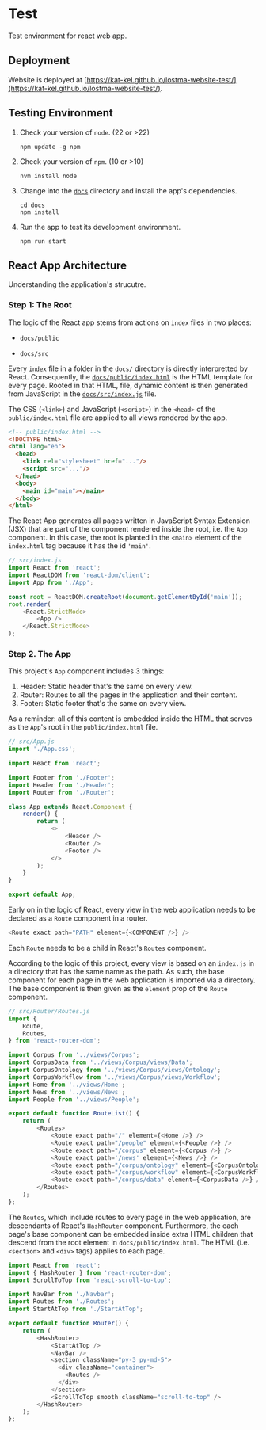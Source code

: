 # Test

Test environment for react web app.

## Deployment

Website is deployed at [https://kat-kel.github.io/lostma-website-test/](https://kat-kel.github.io/lostma-website-test/).

## Testing Environment

1. Check your version of `node`. (22 or >22)

    ```shell
    npm update -g npm
    ```

2. Check your version of `npm`. (10 or >10)

    ```shell
    nvm install node
    ```

3. Change into the [`docs`](docs/) directory and install the app's dependencies.

    ```shell
    cd docs
    npm install
    ```

4. Run the app to test its development environment.

    ```shell
    npm run start
    ```

## React App Architecture

Understanding the application's strucutre.

### Step 1: The Root

The logic of the React app stems from actions on `index` files in two places:

- `docs/public`

- `docs/src`

Every `index` file in a folder in the `docs/` directory is directly interpretted by React. Consequently, the [`docs/public/index.html`](docs/public/index.html) is the HTML template for every page. Rooted in that HTML, file, dynamic content is then generated from JavaScript in the [`docs/src/index.js`](docs/src/index.js) file.

The CSS (`<link>`) and JavaScript (`<script>`) in the `<head>` of the `public/index.html` file are applied to all views rendered by the app.

```html
<!-- public/index.html -->
<!DOCTYPE html>
<html lang="en">
  <head>
    <link rel="stylesheet" href="..."/>
    <script src="..."/>
  </head>
  <body>
    <main id="main"></main>
  </body>
</html>
```

The React App generates all pages written in JavaScript Syntax Extension (JSX) that are part of the component rendered inside the root, i.e. the `App` component. In this case, the root is planted in the `<main>` element of the `index.html` tag because it has the id `'main'`.

```js
// src/index.js
import React from 'react';
import ReactDOM from 'react-dom/client';
import App from './App';

const root = ReactDOM.createRoot(document.getElementById('main'));
root.render(
    <React.StrictMode>
        <App />
    </React.StrictMode>
);
```

### Step 2. The App

This project's `App` component includes 3 things:

  1. Header: Static header that's the same on every view.
  2. Router: Routes to all the pages in the application and their content.
  3. Footer: Static footer that's the same on every view.

As a reminder: all of this content is embedded inside the HTML that serves as the `App`'s root in the `public/index.html` file.

```js
// src/App.js
import './App.css';

import React from 'react';

import Footer from './Footer';
import Header from './Header';
import Router from './Router';

class App extends React.Component {
    render() {
        return (
            <>
                <Header />
                <Router />
                <Footer />
            </>
        );
    }
}

export default App;
```

Early on in the logic of React, every view in the web application needs to be declared as a `Route` component in a router.

```js
<Route exact path="PATH" element={<COMPONENT />} />
```

Each `Route` needs to be a child in React's `Routes` component.

According to the logic of this project, every view is based on an `index.js` in a directory that has the same name as the path. As such, the base component for each page in the web application is imported via a directory. The base component is then given as the `element` prop of the `Route` component.

```js
// src/Router/Routes.js
import {
    Route,
    Routes,
} from 'react-router-dom';

import Corpus from '../views/Corpus';
import CorpusData from '../views/Corpus/views/Data';
import CorpusOntology from '../views/Corpus/views/Ontology';
import CorpusWorkflow from '../views/Corpus/views/Workflow';
import Home from '../views/Home';
import News from '../views/News';
import People from '../views/People';

export default function RouteList() {
    return (
        <Routes>
            <Route exact path="/" element={<Home />} />
            <Route exact path="/people" element={<People />} />
            <Route exact path="/corpus" element={<Corpus />} />
            <Route exact path='/news' element={<News />} />
            <Route exact path="/corpus/ontology" element={<CorpusOntology />} />
            <Route exact path="/corpus/workflow" element={<CorpusWorkflow />} />
            <Route exact path="/corpus/data" element={<CorpusData />} />
        </Routes>
    );
};
```

The `Routes`, which include routes to every page in the web application, are descendants of React's `HashRouter` component. Furthermore, the each page's base component can be embedded inside extra HTML children that descend from the root element in `docs/public/index.html`. The HTML (i.e. `<section>` and `<div>` tags) applies to each page.

```js
import React from 'react';
import { HashRouter } from 'react-router-dom';
import ScrollToTop from 'react-scroll-to-top';

import NavBar from './Navbar';
import Routes from './Routes';
import StartAtTop from './StartAtTop';

export default function Router() {
    return (
        <HashRouter>
            <StartAtTop />
            <NavBar />
            <section className="py-3 py-md-5">
              <div className="container">
                <Routes />
              </div>
            </section>
            <ScrollToTop smooth className="scroll-to-top" />
        </HashRouter>
    );
};
```
